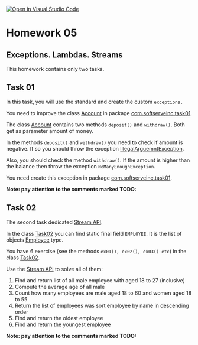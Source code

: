 [![Open in Visual Studio Code](https://classroom.github.com/assets/open-in-vscode-f059dc9a6f8d3a56e377f745f24479a46679e63a5d9fe6f495e02850cd0d8118.svg)](https://classroom.github.com/online_ide?assignment_repo_id=6738145&assignment_repo_type=AssignmentRepo)
# Homework 05

## Exceptions. Lambdas. Streams

This homework contains only two tasks.

## Task 01

In this task, you will use the standard and create the custom `exceptions.` 

You need to improve the class [Account](/src/main/java/com/softserveinc/task01/Account.java) 
in package [com.softserveinc.task01](/src/main/java/com/softserveinc/task01).

The class [Account](/src/main/java/com/softserveinc/task01/Account.java) contains two methods
`deposit()` and `withdraw()`. Both get as parameter amount of money.

In the methods `deposit()` and `withdraw()` you need to check if amount is negative. If so you should
throw the exception [IllegalArguemntException](https://docs.oracle.com/en/java/javase/11/docs/api/java.base/java/lang/IllegalArgumentException.html).

Also, you should check the method `withdraw()`. If the amount is higher than the balance then throw the exception `NoManyEnoughException`.

You need create this exception in package [com.softserveinc.task01](/src/main/java/com/softserveinc/task01).

**Note: pay attention to the comments marked TODO:**

## Task 02

The second task dedicated [Stream API](https://docs.oracle.com/javase/8/docs/api/java/util/stream/Stream.html).

In the class [Task02](src/main/java/com/softserveinc/task02/Task02.java) you can find static
final field `EMPLOYEE`. It is the list of objects [Employee](src/main/java/com/softserveinc/task02/Employee.java) type.

You have 6 exercise (see the methods `ex01(), ex02(), ex03() etc`) in the class [Task02](src/main/java/com/softserveinc/task02/Task02.java).

Use the [Stream API](https://docs.oracle.com/javase/8/docs/api/java/util/stream/Stream.html) to solve all of them:

1. Find and return list of all male employee with aged 18 to 27 (inclusive)
2. Compute the average age of all male
3. Count how many employees are male aged 18 to 60 and women aged 18 to 55
4. Return the list of employees was sort employee by name in descending order
5. Find and return the oldest employee
6. Find and return the youngest employee

**Note: pay attention to the comments marked TODO:**



